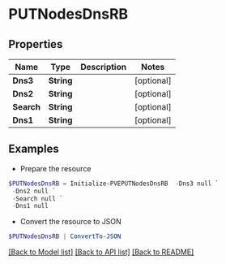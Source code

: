 # PUTNodesDnsRB
## Properties

Name | Type | Description | Notes
------------ | ------------- | ------------- | -------------
**Dns3** | **String** |  | [optional] 
**Dns2** | **String** |  | [optional] 
**Search** | **String** |  | [optional] 
**Dns1** | **String** |  | [optional] 

## Examples

- Prepare the resource
```powershell
$PUTNodesDnsRB = Initialize-PVEPUTNodesDnsRB  -Dns3 null `
 -Dns2 null `
 -Search null `
 -Dns1 null
```

- Convert the resource to JSON
```powershell
$PUTNodesDnsRB | ConvertTo-JSON
```

[[Back to Model list]](../README.md#documentation-for-models) [[Back to API list]](../README.md#documentation-for-api-endpoints) [[Back to README]](../README.md)

